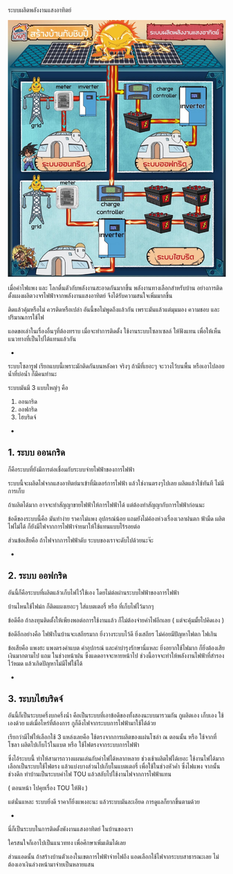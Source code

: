 ระบบผลิตพลังงานแสงอาทิตย์

![](images/ระบบผลิตพลังงานแสงอาทิตย์.jpeg)

เมื่อค่าไฟแพง และ โลกตื่นตัวกับพลังงานสะอาดกันมากขึ้น พลังงานทางเลือกสำหรับบ้าน อย่างการติดตั้งแผงผลิตวงจรไฟฟ้าจากพลังงานแสงอาทิตย์ จึงได้รับความสนใจเพิ่มมากขึ้น

ติดแล้วคุ้มหรือไม่ ควรติดหรือเปล่า
อันนี้ขอไม่พูดถึงแล้วกัน เพราะมันแล้วแต่มุมมอง ความชอบ และ ปริมาณการใช้ไฟ

แอดขอเล่าในเรื่องอื่นๆที่ต้องทราบ
เมื่อจะทำการติดตั้ง ใช้งานระบบโซลาเซลล์ ให้ฟังแทน เพื่อให้เห็นแนวทางที่เป็นไปได้แทนแล้วกัน

-

ระบบโซลารูฟ เรียกแบบนี้เพราะมักติดกันบนหลังคา จริงๆ ถ้ามีที่เยอะๆ จะวางไว้บนพื้น หรือเอาไปลอยน้ำที่บ่อน้ำ ก็มีคนทำนะ

ระบบมันมี 3 แบบใหญ่ๆ คือ
1. ออนกริด
1. ออฟกริด
1. ไฮบริดจ์

-

## 1. ระบบ ออนกริด 
ก็คือระบบที่ยังมีการต่อเชื่อมกับระบบจ่ายไฟฟ้าของการไฟฟ้า

ระบบนี้จะผลิตไฟจากแสงอาทิตย์มาเข้าที่มิเตอร์การไฟฟ้า แล้วใช่งานตรงๆไปเลย ผลิตแล้วใช้ทันที ไม่มีการเก็บ

ถ้าผลิตได้มาก อาจจะทำสัญญาขายไฟฟ้าให้การไฟฟ้าได้ แต่ต้องทำสัญญากับการไฟฟ้าก่อนนะ

ข้อดีของระบบนี้คือ มันทำง่าย ราคาไม่แพง อุปกรณ์น้อย
แถมยังไม่ค้องห่วงเรื่องเวลาฝนตก ฟ้ามืด ผลิตไฟไม่ได้ ก็ยังมีไฟจากการไฟฟ้าจ่ายมาให้ใช้แทนแบบไร้รอยต่อ

ส่วนข้อเสียคือ ถ้าไฟจากการไฟฟ้าดับ ระบบของเราจะดับไปด้วยนะจ๊ะ

-

## 2. ระบบ ออฟกริด 
อันนี้ก็คือระบบที่ผลิตแล้วเก็บไฟไว้ใช้เอง โดยไม่ต่อผ่านระบบไฟฟ้าของการไฟฟ้า

บ้านไหนใช้ไฟม่ก ก็ติดแผงเยอะๆ ใส่แบตเตอรี่ หรือ ที่เก็บไฟไว้มากๆ

ข้อดีคือ ถ้าลงทุนติดตั้งให้เพียงพอต่อการใช้งานแล้ว ก็ไม่ต้องจ่ายค่าไฟอีกเลย ( แต่จะคุ้มมั้ยไปคิดเอง )

ข้อดีอีกอย่างคือ ไฟฟ้าในบ้านจะเสถียรมาก ยิ่งวางระบบไว้ดี ยิ่งเสถียร ไม่ค่อยมีปัญหาไฟตก ไฟเกิน

ข้อเสียคือ แพงฮะ แพงตรงค่าแบต ค่าอุปกรณ์ และค่าบำรุงรักษานี่แหละ ยิ่งอยากใช้ไฟมาก ก็ยิ่งต้องเสียเงินมากตามไป
แถม ในช่วงหน้าฝน ซึ่งแดดอาจจะหายหน้าไป ช่วงนี้อาจจะทำให้พลังงานไฟฟ้าที่สำรองไว้หมด แล้วเกิดปัญหาไม่มีไฟใช้ได้

-

## 3. ระบบไฮบริดจ์

อันนี้ก็เป็นระบบครึ่งบกครึ่งน้ำ คือเป็นระบบที่เอาข้อดีของทั้งสองนะบบมารวมกัน กูผลิตเอง เก็บเอง ใช้เองด้วย
แต่เมื่อไหร่ที่ต้องการ กูก็ดึงไฟจากระบบการไฟฟ้ามาใช้ได้ด้วย

เรียกว่ามีไฟให้เลือกใช้ 3 แหล่งเลยคือ
ใช้ตรงจากการผลิตของแผ่นโซล่า ณ ตอนนั้น
หรือ ใช้จากที่โซลา ผลิตไปเก็บไว้ในแบต
หรือ ใช้ไฟตรงจากระบบการไฟฟ้า

ซึ่งไอ้ระบบนี้ ทำให้สามารถวางแผนเล่นกับค่าไฟได้หลากหลาย ช่วงเช้าผลิตไฟได้เยอะ ใช้งานไฟได้มาก เลือกเป็นระบบใช้ไฟตรง แล้วแบ่งบางส่วนไปเก็บในแบตเตอรี่ เพื่อใช้ในช่วงหัวค่ำ ซึ่งไฟแพง จากนั้นช่วงดึก ทำบ้านเป็นระบบค่าไฟ TOU แล้วสลับไปใช้งานไฟจากการไฟฟ้าแทน

( ตอนหน้า ไปคุยเรื่อง TOU ให้ฟัง )

แต่นั่นแหละ ระบบยิ่งดี ราคาก็ยิ่งแพงอะนะ
แล้วระบบมันละเอียด การดูแลก็ยากขึ้นตามด้วย

-

นี่ก็เป็นระบบในการติดตั้งพังงานแสงอาทิตย์ ในบ้านของเรา

ใครสนใจก็เอาไปเป็นแนวททง เพื่อศึกษาเพิ่มเติมได้เลย

ส่วนแอดนั้น ถ้าสร้างบ้านตัวเองในเขตการไฟฟ้าจ่ายไฟถึง แอดเลือกใช้ไฟจากระบบสาธารณะเลย
ไม่ต้องเอาเงินล่วงหน้ามาจ่ายเป็นหลายแสน